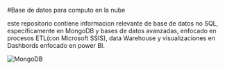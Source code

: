 #Base de datos para computo en la nube

este repositorio contiene informacion relevante de base de datos no SQL,
especificamente en MongoDB y bases de datos avanzadas, enfocado en procesos
ETL(con Microsoft SSIS), data Warehouse y visualizaciones en Dashbords enfocado en power BI.

![MongoDB](./img.imagen.png)